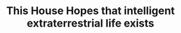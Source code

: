 ---
title: "This House Hopes that intelligent extraterrestrial life exists"
infoslide: "Humanity has invented a machine that will definitively determine whether intelligent life exists elsewhere in the universe. The results will be revealed publicly in Zagreb in 15 minutes."
round: "Final"
weight: 14
videos: ['6XOK8VUUNYw']
tags: []
layout: "motion"
categories: ["motions"]
---